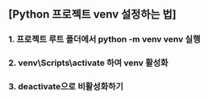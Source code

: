 ## [Python 프로젝트 venv 설정하는 법]

### 1. 프로젝트 루트 폴더에서 python -m venv venv 실행
### 2. venv\Scripts\activate 하여 venv 활성화
### 3. deactivate으로 비활성화하기